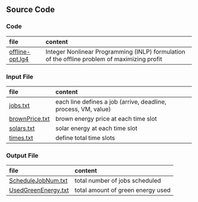 ## Source Code

### Code
|file| content|
|:---|:-------|
|[offline-opt.lg4](./offline-opt.lg4)| Integer Nonlinear Programming (INLP) formulation of the offline problem of maximizing profit|


### Input File
|file| content|
|:---|:-------|
|[jobs.txt](./jobs.txt)| each line defines a job (arrive, deadline, process, VM, value)|
|[brownPrice.txt](./brownPrice.txt)| brown energy price at each time slot|
|[solars.txt](./solars.txt)| solar energy at each time slot|
|[times.txt](./times.txt)| define total time slots|


### Output File
|file| content|
|:---|:-------|
|[ScheduleJobNum.txt](./ScheduledJobNum.txt)| total number of jobs scheduled|
|[UsedGreenEnergy.txt](./UsedGreenEnergy.txt)| total amount of green energy used|

